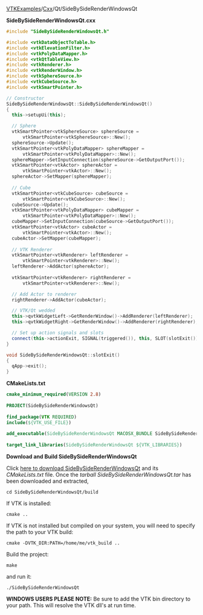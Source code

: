 [VTKExamples](/home/)/[Cxx](/Cxx)/Qt/SideBySideRenderWindowsQt

**SideBySideRenderWindowsQt.cxx**
```c++
#include "SideBySideRenderWindowsQt.h"

#include <vtkDataObjectToTable.h>
#include <vtkElevationFilter.h>
#include <vtkPolyDataMapper.h>
#include <vtkQtTableView.h>
#include <vtkRenderer.h>
#include <vtkRenderWindow.h>
#include <vtkSphereSource.h>
#include <vtkCubeSource.h>
#include <vtkSmartPointer.h>

// Constructor
SideBySideRenderWindowsQt::SideBySideRenderWindowsQt() 
{
  this->setupUi(this);

  // Sphere
  vtkSmartPointer<vtkSphereSource> sphereSource = 
      vtkSmartPointer<vtkSphereSource>::New();
  sphereSource->Update();
  vtkSmartPointer<vtkPolyDataMapper> sphereMapper =
      vtkSmartPointer<vtkPolyDataMapper>::New();
  sphereMapper->SetInputConnection(sphereSource->GetOutputPort());
  vtkSmartPointer<vtkActor> sphereActor = 
      vtkSmartPointer<vtkActor>::New();
  sphereActor->SetMapper(sphereMapper);
  
  // Cube
  vtkSmartPointer<vtkCubeSource> cubeSource = 
      vtkSmartPointer<vtkCubeSource>::New();
  cubeSource->Update();
  vtkSmartPointer<vtkPolyDataMapper> cubeMapper =
      vtkSmartPointer<vtkPolyDataMapper>::New();
  cubeMapper->SetInputConnection(cubeSource->GetOutputPort());
  vtkSmartPointer<vtkActor> cubeActor = 
      vtkSmartPointer<vtkActor>::New();
  cubeActor->SetMapper(cubeMapper);
  
  // VTK Renderer
  vtkSmartPointer<vtkRenderer> leftRenderer = 
      vtkSmartPointer<vtkRenderer>::New();
  leftRenderer->AddActor(sphereActor);
  
  vtkSmartPointer<vtkRenderer> rightRenderer = 
      vtkSmartPointer<vtkRenderer>::New();

  // Add Actor to renderer
  rightRenderer->AddActor(cubeActor);

  // VTK/Qt wedded
  this->qvtkWidgetLeft->GetRenderWindow()->AddRenderer(leftRenderer);
  this->qvtkWidgetRight->GetRenderWindow()->AddRenderer(rightRenderer);

  // Set up action signals and slots
  connect(this->actionExit, SIGNAL(triggered()), this, SLOT(slotExit()));
}

void SideBySideRenderWindowsQt::slotExit() 
{
  qApp->exit();
}
```
**CMakeLists.txt**
```cmake
cmake_minimum_required(VERSION 2.8)
 
PROJECT(SideBySideRenderWindowsQt)
 
find_package(VTK REQUIRED)
include(${VTK_USE_FILE})
 
add_executable(SideBySideRenderWindowsQt MACOSX_BUNDLE SideBySideRenderWindowsQt.cxx)
 
target_link_libraries(SideBySideRenderWindowsQt ${VTK_LIBRARIES})
```

**Download and Build SideBySideRenderWindowsQt**

Click [here to download SideBySideRenderWindowsQt](https://github.com/lorensen/VTKWikiExamplesTarballs/raw/master/SideBySideRenderWindowsQt.tar) and its *CMakeLists.txt* file.
Once the *tarball SideBySideRenderWindowsQt.tar* has been downloaded and extracted,
```
cd SideBySideRenderWindowsQt/build 
```
If VTK is installed:
```
cmake ..
```
If VTK is not installed but compiled on your system, you will need to specify the path to your VTK build:
```
cmake -DVTK_DIR:PATH=/home/me/vtk_build ..
```
Build the project:
```
make
```
and run it:
```
./SideBySideRenderWindowsQt
```
**WINDOWS USERS PLEASE NOTE:** Be sure to add the VTK bin directory to your path. This will resolve the VTK dll's at run time.

